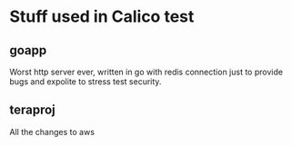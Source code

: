 # Stuff used in Calico test


## goapp
Worst http server ever, written in go with redis connection just to provide bugs and expolite to stress test security.

## teraproj
All the changes to aws